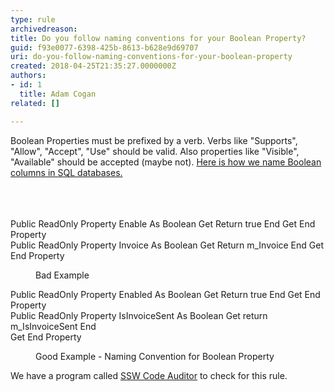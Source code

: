 ```yaml
---
type: rule
archivedreason: 
title: Do you follow naming conventions for your Boolean Property?
guid: f93e0077-6398-425b-8613-b628e9d69707
uri: do-you-follow-naming-conventions-for-your-boolean-property
created: 2018-04-25T21:35:27.0000000Z
authors:
- id: 1
  title: Adam Cogan
related: []

---
```



Boolean Properties must be prefixed by a verb. Verbs like &quot;Supports&quot;, &quot;Allow&quot;, &quot;Accept&quot;, &quot;Use&quot; should be valid. Also properties like &quot;Visible&quot;, &quot;Available&quot; should be accepted (maybe not).&#160;<a href="https&#58;//www.ssw.com.au/ssw/Standards/Rules/RulestoBetterSQLServerdatabases.aspx#BitFields">Here is how we name Boolean columns in SQL databases.</a><br><br>
<br><excerpt class='endintro'></excerpt><br>
<p class="ssw15-rteElement-CodeArea">Public ReadOnly Property Enable As Boolean Get Return true End Get End Property<br>Public ReadOnly Property Invoice As Boolean Get Return m_Invoice End Get End Property</p><dd class="ssw15-rteElement-FigureBad">Bad Example <br></dd><p class="ssw15-rteElement-CodeArea">Public ReadOnly Property Enabled As Boolean Get Return true End Get End Property<br>Public ReadOnly Property IsInvoiceSent As Boolean Get return m_IsInvoiceSent End<br>Get End Property</p><dd class="ssw15-rteElement-FigureGood">Good Example -&#160;Naming Convention for Boolean Property<br></dd><p class="ssw15-rteElement-YellowBorderBox">We have a program called&#160;<a href="https&#58;//www.ssw.com.au/ssw/CodeAuditor/">SSW Code Auditor</a>&#160;to check for this rule.​<br></p>


